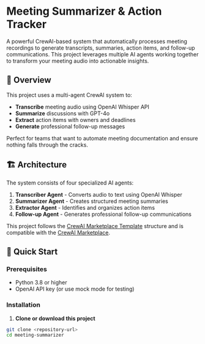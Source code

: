 # Meeting Summarizer & Action Tracker

A powerful CrewAI-based system that automatically processes meeting recordings to generate transcripts, summaries, action items, and follow-up communications. This project leverages multiple AI agents working together to transform your meeting audio into actionable insights.

## 🎯 Overview

This project uses a multi-agent CrewAI system to:

- **Transcribe** meeting audio using OpenAI Whisper API
- **Summarize** discussions with GPT-4o
- **Extract** action items with owners and deadlines
- **Generate** professional follow-up messages

Perfect for teams that want to automate meeting documentation and ensure nothing falls through the cracks.

## 🏗️ Architecture

The system consists of four specialized AI agents:

1. **Transcriber Agent** - Converts audio to text using OpenAI Whisper
2. **Summarizer Agent** - Creates structured meeting summaries
3. **Extractor Agent** - Identifies and organizes action items
4. **Follow-up Agent** - Generates professional follow-up communications

This project follows the [CrewAI Marketplace Template](https://github.com/crewAIInc/marketplace-crew-template) structure and is compatible with the [CrewAI Marketplace](https://marketplace.crewai.com/).

## 🚀 Quick Start

### Prerequisites

- Python 3.8 or higher
- OpenAI API key (or use mock mode for testing)

### Installation

1. **Clone or download this project**
```bash
git clone <repository-url>
cd meeting-summarizer
